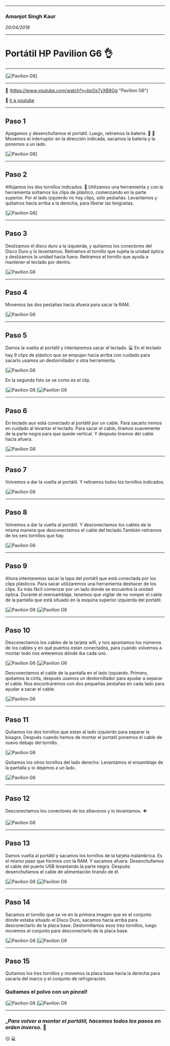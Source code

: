 ***
### Amanjot Singh Kaur 

*20/04/2018*
***
# **Portátil HP Pavilion G6**  :ok_hand: 
***
[![Pavilion G6](https://img.youtube.com/vi/bxOx7yXB8Og/0.jpg)]
***
:link: (https://www.youtube.com/watch?v=bxOx7yXB8Og "Pavilion G6")

:link: [Ir a youtube](https://www.youtube.com)
***
## **Paso 1**
Apagamos y desenchufamos el portátil. Luego, retiramos la batería. :electric_plug: :battery:
Movemos el interruptor en la dirección indicada, sacamos la batería y la ponemos a un lado.

[![Pavilion G6](http://portatilmovil.com/a/HP%20Pavilion%20G6/cargador%20pantalla%20bateria%20%281%29.jpg)]
***
## **Paso 2**
Aflojamos los dos tornillos indicados. :nut_and_bolt:
Utilizamos una herramienta y con la herramienta soltamos los clips de plástico, comenzando en la parte superior. Por el lado izquierdo no hay clips, sólo pestañas.
Levantamos y quitamos hacia arriba a la derecha, para liberar las lengüetas.

[![Pavilion G6](http://portatilmovil.com/a/HP%20Pavilion%20G6/cargador%20pantalla%20bateria%20%282%29.jpg)]
***
## **Paso 3**
Deslizamos el disco duro a la izquierda, y quitamos los conectores del Disco Duro y lo levantamos.
Retiramos el tornillo que sujeta la unidad óptica y deslizamos la unidad hacia fuera.
Retiramos el tornillo que ayuda a mantener el teclado por dentro.

[![Pavilion G6](http://portatilmovil.com/a/HP%20Pavilion%20G6/cargador%20pantalla%20bateria%20%283%29.jpg)
***
## **Paso 4**
Movemos las dos pestañas hacia afuera para sacar la RAM.

[![Pavilion G6](http://portatilmovil.com/a/HP%20Pavilion%20G6/cargador%20pantalla%20bateria%20%284%29.jpg)
***
## **Paso 5**
Damos la vuelta al portátil y intentaremos sacar el teclado. :computer:
En el teclado hay 9 clips de plástico que se empujan hacia arriba con cuidado para sacarlo usamos un destornillador o otra herramienta.

[![Pavilion G6](http://portatilmovil.com/a/HP%20Pavilion%20G6/cargador%20pantalla%20bateria%20%285%29.jpg)

En la segunda foto se ve como es el clip.

[![Pavilion G6](http://portatilmovil.com/a/HP%20Pavilion%20G6/cargador%20pantalla%20bateria%20%286%29.jpg)
[![Pavilion G6](http://portatilmovil.com/a/HP%20Pavilion%20G6/cargador%20pantalla%20bateria%20%287%29.jpg)
***
## **Paso 6**
En teclado aun está conectado al portátil por un cable. Para sacarlo iremos en cuidado al levantar el teclado.
Para sacar el cable, tiramos suavemente de la parte negra para que quede vertical. Y después tiramos del cable hacia afuera.

[![Pavilion G6](http://portatilmovil.com/a/HP%20Pavilion%20G6/cargador%20pantalla%20bateria%20%288%29.jpg)
***
## **Paso 7**
Volvemos a dar la vuelta al portátil. Y retiramos todos los tornillos indicados.

[![Pavilion G6](http://portatilmovil.com/a/HP%20Pavilion%20G6/cargador%20pantalla%20bateria%20%289%29.jpg)
***
## **Paso 8**
Volvemos a dar la vuelta al portátil. Y desconectamos los cables de la misma manera que desconectamos el cable del teclado.También retiramos de los seis tornillos que hay.

[![Pavilion G6](http://portatilmovil.com/a/HP%20Pavilion%20G6/cargador%20pantalla%20bateria%20%2811%29.jpg)
***
## **Paso 9**
Ahora intentaremos sacar la tapa del portátil que está conectada por los clips plásticos. Para sacar utilizaremos una herramienta deshacer de los clips. Es más fácil comenzar por un lado donde se encuentra la unidad óptica. Durante el reensamblaje, tenemos que vigilar de no romper el cable de la pantalla que está situado en la esquina superior izquierda del  portátil.

[![Pavilion G6](http://portatilmovil.com/a/HP%20Pavilion%20G6/cargador%20pantalla%20bateria%20%2812%29.jpg)
[![Pavilion G6](http://portatilmovil.com/a/HP%20Pavilion%20G6/cargador%20pantalla%20bateria%20%2813%29.jpg)
***
## **Paso 10**
Desconectamos los cables de la tarjeta wifi, y nos apuntamos los números de los cables y en qué puertos están conectados, para cuando volvemos a montar todo nos enteremos dónde iba cada uno.

[![Pavilion G6](http://portatilmovil.com/a/HP%20Pavilion%20G6/cargador%20pantalla%20bateria%20%2814%29.jpg)
[![Pavilion G6](http://portatilmovil.com/a/HP%20Pavilion%20G6/cargador%20pantalla%20bateria%20%2815%29.jpg)

Desconectamos el cable de la pantalla en el lado izquierdo. Primero, quitamos la cinta, después usamos un destornillador para ayudar a separar el cable. Nos encontraremos con dos pequeñas pestañas en cada lado para ayudar a sacar el cable.

[![Pavilion G6](http://portatilmovil.com/a/HP%20Pavilion%20G6/cargador%20pantalla%20bateria%20%2816%29.jpg)
***
## **Paso 11**
Quitamos los dos tornillos que estan al lado izquierdo para separar la bisagra.
Después cuando hemos de montar el portatil  ponemos el cable de nuevo debajo del tornillo.

[![Pavilion G6](http://portatilmovil.com/a/HP%20Pavilion%20G6/cargador%20pantalla%20bateria%20%2817%29.jpg)

Quitamos los otros tornillos del lado derecho.
Levantamos el ensamblaje de la pantalla y lo dejamos a un lado.

[![Pavilion G6](http://portatilmovil.com/a/HP%20Pavilion%20G6/cargador%20pantalla%20bateria%20%2818%29.jpg)
***
## **Paso 12**
Desconectamos los conectores de los altavoces y lo levantamos. :sound:

[![Pavilion G6](http://portatilmovil.com/a/HP%20Pavilion%20G6/cargador%20pantalla%20bateria%20%2819%29.jpg)
***
## **Paso 13**
Damos vuelta al portátil y sacamos los tornillos de la tarjeta inalámbrica. Es el mismo paso que hicimos con la RAM. Y sacamos afuera. Desenchufamos el cable del puerto USB levantando la parte negra. Después desenchufamos el cable de alimentación tirando de él.

[![Pavilion G6](http://portatilmovil.com/a/HP%20Pavilion%20G6/cargador%20pantalla%20bateria%20%2820%29.jpg)
[![Pavilion G6](http://portatilmovil.com/a/HP%20Pavilion%20G6/cargador%20pantalla%20bateria%20%2821%29.jpg)
***
## **Paso 14**
Sacamos el tornillo que se ve en la primera imagen que es el conjunto dónde estaba situado el Disco Duro, sacamos hacia arriba para desconectarlo de la placa base.
Destornillamos esos tres tornillos, luego movemos el conjunto para desconectarlo de la placa base.

[![Pavilion G6](http://portatilmovil.com/a/HP%20Pavilion%20G6/cargador%20pantalla%20bateria%20%2822%29.jpg)
[![Pavilion G6](http://portatilmovil.com/a/HP%20Pavilion%20G6/cargador%20pantalla%20bateria%20%2823%29.jpg)
***
## **Paso 15**
Quitamos los tres tornillos y movemos la placa base hacia la derecha para sacarla del marco y
el conjunto de refrigeración.  
### **Quitamos el polvo con un pincel!**

[![Pavilion G6](http://portatilmovil.com/a/HP%20Pavilion%20G6/cargador%20pantalla%20bateria%20%2824%29.jpg)
[![Pavilion G6](http://portatilmovil.com/a/HP%20Pavilion%20G6/cargador%20pantalla%20bateria%20%2825%29.jpg)
***
### _*Para volver a montar el portátil, hacemos todos los pasos en orden inverso.*  :arrows_counterclockwise:
:blush: :computer:



